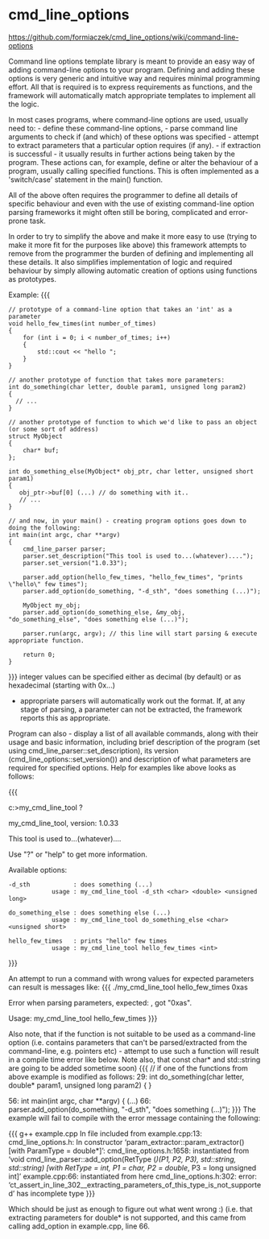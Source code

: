 cmd_line_options
================

   https://github.com/formiaczek/cmd_line_options/wiki/command-line-options

   Command line options template library is meant to provide an easy way
   of adding command-line options to your program. Defining and adding these
   options is very generic and intuitive way and requires minimal programming effort.
   All that is required is to express requirements as functions, and the framework
   will automatically match appropriate templates to implement all the logic.

   In most cases programs, where command-line options are used, usually need to:
    - define these command-line options,
    - parse command line arguments to check if (and which) of these options was specified
    - attempt to extract parameters that a particular option requires (if any).
    - if extraction is successful - it usually results in further actions being taken
       by the program. These actions can, for example, define or alter the behaviour
       of a program, usually calling specified functions. This is often implemented as a
      'switch/case' statement in the main() function.

   All of the above often requires the programmer to define all details of specific behaviour
   and even with the use of existing command-line option parsing frameworks it might often
   still be boring, complicated and error-prone task.
 
   In order to try to simplify the above and make it more easy to use (trying to make it more
   fit for the purposes like above) this framework attempts to remove from the programmer
   the burden of defining and implementing all these details. It also simplifies implementation
   of logic and required behaviour by simply allowing automatic creation of options using functions
   as prototypes.


Example:
{{{

    // prototype of a command-line option that takes an 'int' as a parameter
    void hello_few_times(int number_of_times)
    {
        for (int i = 0; i < number_of_times; i++)
        {
            std::cout << "hello ";
        }
    }

    // another prototype of function that takes more parameters:
    int do_something(char letter, double param1, unsigned long param2)
    {
      // ...
    }

    // another prototype of function to which we'd like to pass an object (or some sort of address)
    struct MyObject
    {
        char* buf;
    };

    int do_something_else(MyObject* obj_ptr, char letter, unsigned short param1)
    {
       obj_ptr->buf[0] (...) // do something with it..
       // ...
    }

    // and now, in your main() - creating program options goes down to doing the following:
    int main(int argc, char **argv)
    {
        cmd_line_parser parser;
        parser.set_description("This tool is used to...(whatever)....");
        parser.set_version("1.0.33");

        parser.add_option(hello_few_times, "hello_few_times", "prints \"hello\" few times");
        parser.add_option(do_something, "-d_sth", "does something (...)");

        MyObject my_obj;
        parser.add_option(do_something_else, &my_obj,  "do_something_else", "does something else (...)");

        parser.run(argc, argv); // this line will start parsing & execute appropriate function.

        return 0;
    }
     
}}}
   integer values can be specified either as decimal (by default) or as hexadecimal (starting with 0x...)
   - appropriate parsers will automatically work out the format.
   If, at any stage of parsing, a parameter can not be extracted, the framework reports this as appropriate.

   Program can also - display a list of all available commands, along with their usage and basic information, including brief description of the program (set using cmd_line_parser::set_description), its version (cmd_line_options::set_version()) and description of what parameters are required for specified options. Help for examples like above looks as follows:

{{{

c:\>my_cmd_line_tool ?

 my_cmd_line_tool, version: 1.0.33

 This tool is used to...(whatever)....

 Use "?" or "help" to get more information.

 Available options:

    -d_sth            : does something (...)
                usage : my_cmd_line_tool -d_sth <char> <double> <unsigned long>

    do_something_else : does something else (...)
                usage : my_cmd_line_tool do_something_else <char> <unsigned short>

    hello_few_times   : prints "hello" few times
                usage : my_cmd_line_tool hello_few_times <int>
}}}

An attempt to run a command with wrong values for expected parameters can result is messages like:
{{{
./my_cmd_line_tool hello_few_times 0xas

  Error when parsing parameters, expected: <int>, got "0xas".

  Usage:
     my_cmd_line_tool hello_few_times <int>
}}}

Also note, that if the function is not suitable to be used as a command-line option (i.e. contains parameters that can't be parsed/extracted from the command-line, e.g. pointers etc) - attempt to use such a function will result in a compile time error like below. Note also, that const char* and std::string are going to be added sometime soon)
{{{
// if one of the functions from above example is modified as follows:
29: int do_something(char letter, double* param1, unsigned long param2)
   {
   }


56: int main(int argc, char **argv)
    {
       (...)
66:    parser.add_option(do_something, "-d_sth", "does something (...)");
}}}
The example will fail to compile with the error message containing the following:

{{{
g++ example.cpp 
In file included from example.cpp:13:
cmd_line_options.h: In constructor ‘param_extractor<ParamType>::param_extractor() [with ParamType = double*]’:
cmd_line_options.h:1658:   instantiated from ‘void cmd_line_parser::add_option(RetType (*)(P1, P2, P3), std::string, std::string) [with RetType = int, P1 = char, P2 = double*, P3 = long unsigned int]’
example.cpp:66:   instantiated from here
cmd_line_options.h:302: error: ‘ct_assert_in_line_302__extracting_parameters_of_this_type_is_not_supported’ has incomplete type
}}}

Which should be just as enough to figure out what went wrong :) 
(i.e. that extracting parameters for double* is not supported, and this came from calling add_option in example.cpp, line 66.



